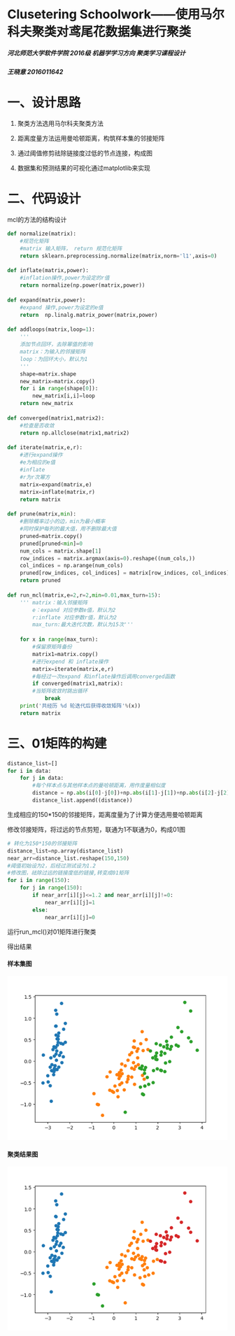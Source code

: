 # Clusetering Schoolwork——使用马尔科夫聚类对鸢尾花数据集进行聚类
##### 河北师范大学软件学院  2016级 机器学学习方向  聚类学习课程设计
#####              王晓意  2016011642
 
# 一、设计思路
1. 聚类方法选用马尔科夫聚类方法

2. 距离度量方法运用曼哈顿距离，构筑样本集的邻接矩阵

3. 通过阈值修剪祛除链接度过低的节点连接，构成图

4. 数据集和预测结果的可视化通过matplotlib来实现

# 二、代码设计
mcl的方法的结构设计
```python
def normalize(matrix):
    #规范化矩阵
    #matrix 输入矩阵， return 规范化矩阵
    return sklearn.preprocessing.normalize(matrix,norm='l1',axis=0)

def inflate(matrix,power):
    #inflation操作,power为设定的r值
    return normalize(np.power(matrix,power))

def expand(matrix,power):
    #expand 操作,power为设定的e值
    return  np.linalg.matrix_power(matrix,power) 

def addloops(matrix,loop=1):
    '''
    添加节点回环，去除幂值的影响
    matrix：为输入的邻接矩阵
    loop：为回环大小，默认为1
    '''
    shape=matrix.shape
    new_matrix=matrix.copy()
    for i in range(shape[0]):
        new_matrix[i,i]=loop
    return new_matrix

def converged(matrix1,matrix2):
    #检查是否收敛
    return np.allclose(matrix1,matrix2)

def iterate(matrix,e,r):
    #进行expand操作
    #e为相应的e值
    #inflate
    #r为r次幂方
    matrix=expand(matrix,e)
    matrix=inflate(matrix,r)
    return matrix

def prune(matrix,min):
    #删除概率过小的边，min为最小概率
    #同时保护每列的最大值，用不删除最大值
    pruned=matrix.copy()
    pruned[pruned<min]=0
    num_cols = matrix.shape[1]
    row_indices = matrix.argmax(axis=0).reshape((num_cols,))
    col_indices = np.arange(num_cols)
    pruned[row_indices, col_indices] = matrix[row_indices, col_indices]
    return pruned

def run_mcl(matrix,e=2,r=2,min=0.01,max_turn=15):
    ''' matrix：输入邻接矩阵
        e：expand 对应参数e值，默认为2
        r:inflate 对应参数r值，默认为2
        max_turn:最大迭代次数，默认为15次'''
    
    for x in range(max_turn):
    	#保留原矩阵备份
        matrix1=matrix.copy()
        #进行expend 和 inflate操作
        matrix=iterate(matrix,e,r)  
        #每经过一次expand 和inflate操作后调用converged函数      
        if converged(matrix1,matrix):
        #当矩阵收敛时跳出循环
            break 
    print('共经历 %d 轮迭代后获得收敛矩阵'%(x))
    return matrix
```
#  三、01矩阵的构建

```python
distance_list=[]
for i in data:
    for j in data:
        #每个样本点与其他样本点的曼哈顿距离，用作度量相似度
        distance = np.abs(i[0]-j[0])+np.abs(i[1]-j[1])+np.abs(i[2]-j[2])+np.abs(i[3]-j[3])
        distance_list.append((distance))
```


生成相应的150*150的邻接矩阵，距离度量为了计算方便选用曼哈顿距离

修改邻接矩阵，将过远的节点剪短，联通为1不联通为0，构成01图


```python
# 转化为150*150的邻接矩阵
distance_list=np.array(distance_list)
near_arr=distance_list.reshape(150,150)
#阈值初始设为2，后经过测试设为1.2
#修改图，祛除过远的链接度低的链接,转变成01矩阵
for i in range(150):
    for j in range(150):
        if near_arr[i][j]<=1.2 and near_arr[i][j]!=0:
            near_arr[i][j]=1
        else:
            near_arr[i][j]=0
```            
运行run_mcl()对01矩阵进行聚类

得出结果
#### 样本集图
![样本集图](result_image/mcl_schoolwork_1.png)

#### 聚类结果图

![聚类结果集图](result_image/mcl_schoolwork_2.png)



